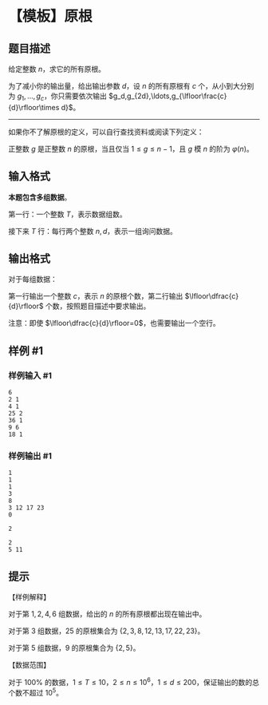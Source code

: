 # 【模板】原根

## 题目描述

给定整数 $n$，求它的所有原根。

为了减小你的输出量，给出输出参数 $d$，设 $n$ 的所有原根有 $c$ 个，从小到大分别为 $g_1,\ldots,g_c$，你只需要依次输出 $g_d,g_{2d},\ldots,g_{\lfloor\frac{c}{d}\rfloor\times d}$。

---

如果你不了解原根的定义，可以自行查找资料或阅读下列定义：

正整数 $g$ 是正整数 $n$ 的原根，当且仅当 $1\leq g\leq n-1$，且 $g$ 模 $n$ 的阶为 $\varphi(n)$。

## 输入格式

**本题包含多组数据**。

第一行：一个整数 $T$，表示数据组数。

接下来 $T$ 行：每行两个整数 $n,d$，表示一组询问数据。

## 输出格式

对于每组数据：

第一行输出一个整数 $c$，表示 $n$ 的原根个数，第二行输出 $\lfloor\dfrac{c}{d}\rfloor$ 个数，按照题目描述中要求输出。

注意：即使 $\lfloor\dfrac{c}{d}\rfloor=0$，也需要输出一个空行。

## 样例 #1

### 样例输入 #1
```
6
2 1
4 1
25 2
36 1
9 6
18 1
```

### 样例输出 #1

```
1
1 
1
3 
8
3 12 17 23 
0

2

2
5 11
```

## 提示

【样例解释】

对于第 $1,2,4,6$ 组数据，给出的 $n$ 的所有原根都出现在输出中。

对于第 $3$ 组数据，$25$ 的原根集合为 $\{2,3,8,12,13,17,22,23\}$。

对于第 $5$ 组数据，$9$ 的原根集合为 $\{2,5\}$。

【数据范围】

对于 $100\%$ 的数据，$1\leq T\leq 10$，$2\leq n\leq 10^6$，$1\leq d\leq 200$，保证输出的数的总个数不超过 $10^5$。
